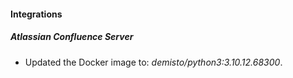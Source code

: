 #### Integrations
##### Atlassian Confluence Server
- Updated the Docker image to: *demisto/python3:3.10.12.68300*.
